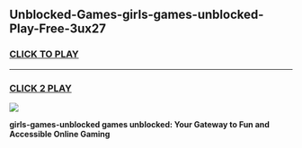 
## Unblocked-Games-girls-games-unblocked-Play-Free-3ux27
<h3>
<a href="https://premium76.site?title=girls-games-unblocked&ref=15A">CLICK TO PLAY</a></h3>
<hr>

<h3>
<a href="https://premium76.site?title=girls-games-unblocked&ref=15A">CLICK 2 PLAY</a>
  
</h3>

<a href="https://premium76.site?title=girls-games-unblocked&ref=15A"><img src="https://clearcache.store/games.png"></a>


**girls-games-unblocked games unblocked: Your Gateway to Fun and Accessible Online Gaming**
